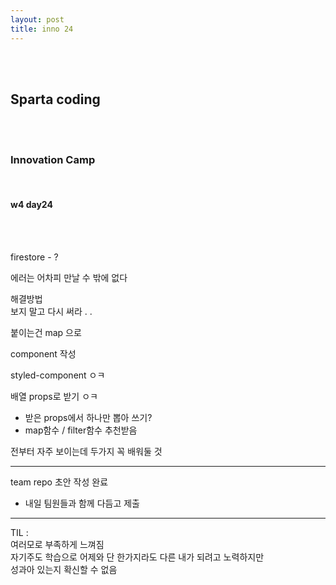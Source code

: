 ```yaml
---
layout: post
title: inno 24
---
```


<br><br>

## Sparta coding

<br><br>

### Innovation Camp

<br>

#### w4 day24

<br><br>

firestore - ?

에러는 어차피 만날 수 밖에 없다

해결방법<br>
보지 말고 다시 써라 . .

붙이는건 map 으로

component 작성

styled-component ㅇㅋ

배열 props로 받기 ㅇㅋ

- 받은 props에서 하나만 뽑아 쓰기?
- map함수 / filter함수 추천받음

전부터 자주 보이는데 두가지 꼭 배워둘 것

---

team repo 초안 작성 완료

- 내일 팀원들과 함께 다듬고 제출

---

TIL : <br>
여러모로 부족하게 느껴짐<br>
자기주도 학습으로 어제와 단 한가지라도 다른 내가 되려고 노력하지만<br>
성과아 있는지 확신할 수 없음<br>
